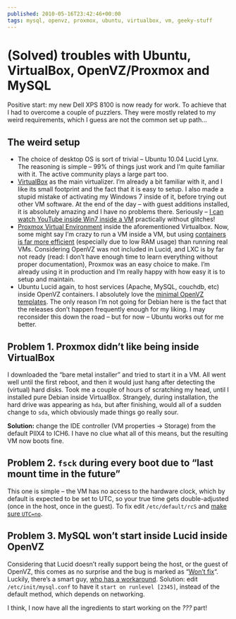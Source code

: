 ```yaml
---
published: 2010-05-16T23:42:46+00:00
tags: mysql, openvz, proxmox, ubuntu, virtualbox, vm, geeky-stuff
---
```


# (Solved) troubles with Ubuntu, VirtualBox, OpenVZ/Proxmox and MySQL

<p>Positive start: my new Dell XPS 8100 is now ready for work. To achieve that I had to overcome a couple of puzzlers. They were mostly related to my weird requirements, which I guess are not the common set up path…<br>
<span id="more-108"></span></p>
<h2>The weird setup</h2>
<ul>
<li>The choice of desktop OS is sort of trivial – Ubuntu 10.04 Lucid Lynx. The reasoning is simple – 99% of things just work and I’m quite familiar with it. The active community plays a large part too.</li>
<li><a href="http://www.virtualbox.org/">VirtualBox</a> as the main virtualizer. I’m already a bit familiar with it, and I like its small footprint and the fact that it is easy to setup. I also made a stupid mistake of activating my Windows 7 inside of it, before trying out other VM software. At the end of the day – with guest additions installed, it is absolutely amazing and I have no problems there. Seriously – <a href="http://twitter.com/dymonaz/status/13877378744">I can watch YouTube inside Win7 inside a VM</a> practically without glitches!</li>
<li><a href="http://pve.proxmox.com/wiki/Main_Page">Proxmox Virtual Environment</a> inside the aforementioned Virtualbox. Now, some might say I’m crazy to run a VM inside a VM, but using <a href="http://pve.proxmox.com/wiki/Container_and_Full_Virtualization">containers is far more efficient</a> (especially due to low RAM usage) than running real VMs. Considering OpenVZ was not included in Lucid, and LXC is by far not ready (read: I don’t have enough time to learn everything without proper documentation), Proxmox was an easy choice to make. I’m already using it in production and I’m really happy with how easy it is to setup and maintain.</li>
<li>Ubuntu Lucid again, to host services (Apache, MySQL, couchdb, etc) inside OpenVZ containers. I absolutely love the <a href="http://wiki.openvz.org/Download/template/precreated">minimal OpenVZ templates</a>. The only reason I’m not going for Debian here is the fact that the releases don’t happen frequently enough for my liking. I may reconsider this down the road – but for now – Ubuntu works out for me better.</li>
</ul>
<h2>Problem 1. Proxmox didn’t like being inside VirtualBox</h2>
<p>I downloaded the “bare metal installer” and tried to start it in a VM. All went well until the first reboot, and then it would just hang after detecting the (virtual) hard disks. Took me a couple of hours of scratching my head, until I installed pure Debian inside VirtualBox. Strangely, during installation, the hard drive was appearing as <code>hda</code>, but after finishing, would all of a sudden change to <code>sda</code>, which obviously made things go really sour.</p>
<p><strong>Solution:</strong> change the IDE controller (VM properties -&gt; Storage) from the default PIIX4 to ICH6. I have no clue what all of this means, but the resulting VM now boots fine.</p>
<h2>Problem 2. <code>fsck</code> during every boot due to “last mount time in the future”</h2>
<p>This one is simple – the VM has no access to the hardware clock, which by default is expected to be set to UTC, so your true time gets double-adjusted (once in the host, once in the guest). To fix edit <code>/etc/default/rcS</code> and <a href="http://forums.virtualbox.org/viewtopic.php?f=3&amp;t=27334">make sure <code>UTC=no</code></a>.</p>
<h2>Problem 3. MySQL won’t start inside Lucid inside OpenVZ</h2>
<p>Considering that Lucid doesn’t really support being the host, or the guest of OpenVZ, this comes as no surprise and the bug is marked as “<a href="https://bugs.launchpad.net/ubuntu/+source/mysql-dfsg-5.1/+bug/566736">Won’t fix</a>“. Luckily, there’s a smart guy, <a href="http://blog.bodhizazen.net/linux/ubuntu-10-04-openvz-templates/">who has a workaround</a>. Solution: edit <code>/etc/init/mysql.conf</code> to have it <code>start on runlevel [2345]</code>, instead of the default method, which depends on networking.</p>
<p>I think, I now have all the ingredients to start working on the <em>???</em> part!</p>